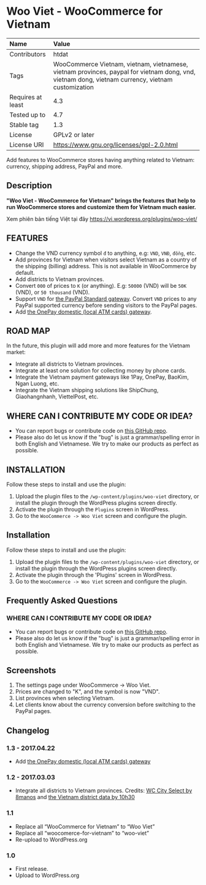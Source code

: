 # Woo Viet - WooCommerce for Vietnam

| Name | Value |
|:---|:---|
| Contributors | htdat |
|Tags| WooCommerce Vietnam, vietnam, vietnamese, vietnam provinces, paypal for vietnam dong, vnd, vietnam dong, vietnam currency, vietnam customization |
| Requires at least | 4.3 |
| Tested up to | 4.7 |
| Stable tag | 1.3 |
| License | GPLv2 or later |
| License URI | https://www.gnu.org/licenses/gpl-2.0.html |

Add features to WooCommerce stores having anything related to Vietnam: currency, shipping address, PayPal and more.

## Description

**"Woo Viet - WooCommerce for Vietnam" brings the features that help to run WooCommerce stores and customize them for Vietnam much easier.**

Xem phiên bản tiếng Việt tại đây https://vi.wordpress.org/plugins/woo-viet/

## FEATURES 

* Change the VND currency symbol `đ` to anything, e.g: `VND`, `VNĐ`, `đồng`, etc.
* Add provinces for Vietnam when visitors select Vietnam as a country of the shipping (billing) address. This is not available in WooCommerce by default.
* Add districts to Vietnam provinces.
* Convert `000` of prices to `K` (or anything). E.g: `50000` (VND) will be `50K` (VND), or `50 thousand` (VND).
* Support `VND` for [the PayPal Standard gateway](https://docs.woocommerce.com/document/paypal-standard/). Convert `VND` prices to any PayPal supported currency before sending visitors to the PayPal pages.
* Add [the OnePay domestic (local ATM cards) gateway](http://onepay.com.vn/).

## ROAD MAP 

In the future, this plugin will add more and more features for the Vietnam market:

* Integrate all districts to Vietnam provinces.
* Integrate at least one solution for collecting money by phone cards.
* Integrate the Vietnam payment gateways like 1Pay, OnePay, BaoKim, Ngan Luong, etc.
* Integrate the Vietnam shipping solutions like ShipChung, Giaohangnhanh, ViettelPost, etc.

## WHERE CAN I CONTRIBUTE MY CODE OR IDEA? 

* You can report bugs or contribute code on [this GitHub repo](https://github.com/htdat/woo-viet).
* Please also do let us know if the "bug" is just a grammar/spelling error in both English and Vietnamese. We try to make our products as perfect as possible.

## INSTALLATION 

Follow these steps to install and use the plugin:

1. Upload the plugin files to the `/wp-content/plugins/woo-viet` directory, or install the plugin through the WordPress plugins screen directly.
1. Activate the plugin through the `Plugins` screen in WordPress.
1. Go to the `WooCommerce -> Woo Viet` screen and configure the plugin.

## Installation 

Follow these steps to install and use the plugin:

1. Upload the plugin files to the `/wp-content/plugins/woo-viet` directory, or install the plugin through the WordPress plugins screen directly.
1. Activate the plugin through the 'Plugins' screen in WordPress.
1. Go to the `WooCommerce -> Woo Viet` screen and configure the plugin.


## Frequently Asked Questions 

### WHERE CAN I CONTRIBUTE MY CODE OR IDEA? 

* You can report bugs or contribute code on [this GitHub repo](https://github.com/htdat/woo-viet).
* Please also do let us know if the "bug" is just a grammar/spelling error in both English and Vietnamese. We try to make our products as perfect as possible.

## Screenshots 

1. The settings page under WooCommerce -> Woo Viet.
2. Prices are changed to "K", and the symbol is now "VND".
3. List provinces when selecting Vietnam.
4. Let clients know about the currency conversion before switching to the PayPal pages.

## Changelog

### 1.3 - 2017.04.22
* Add [the OnePay domestic (local ATM cards) gateway](http://onepay.com.vn/)

### 1.2 - 2017.03.03
* Integrate all districts to Vietnam provinces. Credits: [WC City Select by 8manos](https://github.com/8manos/wc-city-select) and [the Vietnam district data by 10h30](https://github.com/htdat/woo-viet/issues/4#issuecomment-277449462)

### 1.1 
* Replace all “WooCommerce for Vietnam” to “Woo Viet”
* Replace all “woocomerce-for-vietnam” to “woo-viet”
* Re-upload to WordPress.org

### 1.0 
* First release.
* Upload to WordPress.org